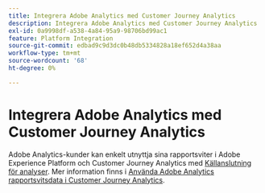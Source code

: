 ```yaml
---
title: Integrera Adobe Analytics med Customer Journey Analytics
description: Integrera Adobe Analytics med Customer Journey Analytics
exl-id: 0a9998df-a538-4a84-95a9-98706bd99ac1
feature: Platform Integration
source-git-commit: edbad9c9d3dc0b48db5334828a18ef652d4a38aa
workflow-type: tm+mt
source-wordcount: '68'
ht-degree: 0%

---
```


# Integrera Adobe Analytics med Customer Journey Analytics

Adobe Analytics-kunder kan enkelt utnyttja sina rapportsviter i Adobe Experience Platform och Customer Journey Analytics med [Källanslutning för analyser](https://experienceleague.adobe.com/docs/experience-platform/sources/connectors/adobe-applications/analytics.html?lang=en). Mer information finns i [Använda Adobe Analytics rapportsvitsdata i Customer Journey Analytics](/help/getting-started/aa-vs-cja/aa-data-in-cja.md).
